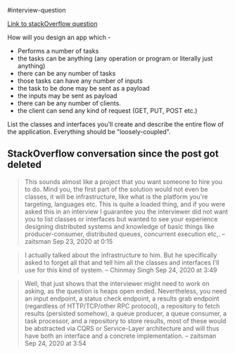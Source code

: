 

#interview-question

[Link to stackOverflow question](https://stackoverflow.com/questions/64003764/design-an-application-with-no-constraints?noredirect=1#comment113242537_64003764)

How will you design an app which -

- Performs a number of tasks
- the tasks can be anything (any operation or program or literally just anything)
- there can be any number of tasks
- those tasks can have any number of inputs
- the task to be done may be sent as a payload
- the inputs may be sent as payload
- there can be any number of clients.
- the client can send any kind of request (GET, PUT, POST etc.)

List the classes and interfaces you'll create and describe the entire flow of the application. Everything should be "loosely-coupled".

## StackOverflow conversation since the post got deleted

> This sounds almost like a project that you want someone to hire you to do. Mind you, the first part of the solution would not even be classes, it will be infrastructure, like what is the platform you're targeting, languages etc. This is quite a loaded thing, and if you were asked this in an interview I guarantee you the interviewer did not want you to list classes or interfaces but wanted to see your experience designing distributed systems and knowledge of basic things like producer-consumer, distributed queues, concurrent execution etc,. – 
zaitsman
 Sep 23, 2020 at 0:15

> I actually talked about the infrastructure to him. But he specifically asked to forget all that and tell him all the classes and interfaces I'll use for this kind of system. – 
Chinmay Singh
 Sep 24, 2020 at 3:49   

> Well, that just shows that the interviewer might need to work on asking, as the question is heaps open ended. Nevertheless, you need an input endpoint, a status check endpoint, a results grab endpoint (regardless of HTTP/TCP/other RPC protocol), a repository to fetch results (persisted somehow), a queue producer, a queue consumer, a task processor, and a repository to store results, most of these would be abstracted via CQRS or Service-Layer architecture and will thus have both an interface and a concrete implementation. – 
zaitsman
 Sep 24, 2020 at 3:54